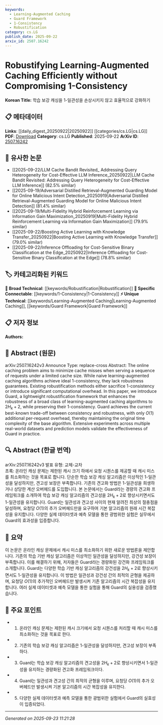 ```yaml
---
keywords:
  - Learning-Augmented Caching
  - Guard Framework
  - 1-Consistency
  - Robustification
category: cs.LG
publish_date: 2025-09-22
arxiv_id: 2507.16242
---
```


<!-- KEYWORD_LINKING_METADATA:
{
  "processed_timestamp": "2025-09-23T11:21:28.697409",
  "vocabulary_version": "1.0",
  "selected_keywords": [
    "Learning-Augmented Caching",
    "Guard Framework",
    "1-Consistency",
    "Robustification"
  ],
  "rejected_keywords": [],
  "similarity_scores": {
    "Learning-Augmented Caching": 0.78,
    "Guard Framework": 0.82,
    "1-Consistency": 0.7,
    "Robustification": 0.65
  },
  "extraction_method": "AI_prompt_based",
  "budget_applied": true,
  "candidates_json": {
    "candidates": [
      {
        "surface": "learning-augmented caching",
        "canonical": "Learning-Augmented Caching",
        "aliases": [
          "augmented caching"
        ],
        "category": "unique_technical",
        "rationale": "This concept is central to the paper and represents a novel approach in caching algorithms.",
        "novelty_score": 0.75,
        "connectivity_score": 0.65,
        "specificity_score": 0.85,
        "link_intent_score": 0.78
      },
      {
        "surface": "Guard",
        "canonical": "Guard Framework",
        "aliases": [
          "Guard robustification"
        ],
        "category": "unique_technical",
        "rationale": "Guard is the proposed framework in the paper, crucial for understanding the new methodology.",
        "novelty_score": 0.8,
        "connectivity_score": 0.7,
        "specificity_score": 0.9,
        "link_intent_score": 0.82
      },
      {
        "surface": "1-consistency",
        "canonical": "1-Consistency",
        "aliases": [
          "consistency level 1"
        ],
        "category": "specific_connectable",
        "rationale": "1-Consistency is a key performance metric in caching algorithms, relevant for linking to algorithmic performance discussions.",
        "novelty_score": 0.6,
        "connectivity_score": 0.75,
        "specificity_score": 0.7,
        "link_intent_score": 0.7
      },
      {
        "surface": "robustification",
        "canonical": "Robustification",
        "aliases": [
          "robustness enhancement"
        ],
        "category": "broad_technical",
        "rationale": "Robustification is a critical process in improving algorithm resilience, relevant across various technical domains.",
        "novelty_score": 0.5,
        "connectivity_score": 0.8,
        "specificity_score": 0.6,
        "link_intent_score": 0.65
      }
    ],
    "ban_list_suggestions": [
      "cache misses",
      "computational overhead"
    ]
  },
  "decisions": [
    {
      "candidate_surface": "learning-augmented caching",
      "resolved_canonical": "Learning-Augmented Caching",
      "decision": "linked",
      "scores": {
        "novelty": 0.75,
        "connectivity": 0.65,
        "specificity": 0.85,
        "link_intent": 0.78
      }
    },
    {
      "candidate_surface": "Guard",
      "resolved_canonical": "Guard Framework",
      "decision": "linked",
      "scores": {
        "novelty": 0.8,
        "connectivity": 0.7,
        "specificity": 0.9,
        "link_intent": 0.82
      }
    },
    {
      "candidate_surface": "1-consistency",
      "resolved_canonical": "1-Consistency",
      "decision": "linked",
      "scores": {
        "novelty": 0.6,
        "connectivity": 0.75,
        "specificity": 0.7,
        "link_intent": 0.7
      }
    },
    {
      "candidate_surface": "robustification",
      "resolved_canonical": "Robustification",
      "decision": "linked",
      "scores": {
        "novelty": 0.5,
        "connectivity": 0.8,
        "specificity": 0.6,
        "link_intent": 0.65
      }
    }
  ]
}
-->

# Robustifying Learning-Augmented Caching Efficiently without Compromising 1-Consistency

**Korean Title:** 학습 보강 캐싱을 1-일관성을 손상시키지 않고 효율적으로 강화하기

## 📋 메타데이터

**Links**: [[daily_digest_20250922|20250922]] [[categories/cs.LG|cs.LG]]
**PDF**: [Download](https://arxiv.org/pdf/2507.16242.pdf)
**Category**: cs.LG
**Published**: 2025-09-22
**ArXiv ID**: [2507.16242](https://arxiv.org/abs/2507.16242)

## 🔗 유사한 논문
- [[2025-09-22/LLM Cache Bandit Revisited_ Addressing Query Heterogeneity for Cost-Effective LLM Inference_20250922|LLM Cache Bandit Revisited: Addressing Query Heterogeneity for Cost-Effective LLM Inference]] (82.5% similar)
- [[2025-09-19/Adversarial Distilled Retrieval-Augmented Guarding Model for Online Malicious Intent Detection_20250919|Adversarial Distilled Retrieval-Augmented Guarding Model for Online Malicious Intent Detection]] (81.4% similar)
- [[2025-09-19/Multi-Fidelity Hybrid Reinforcement Learning via Information Gain Maximization_20250919|Multi-Fidelity Hybrid Reinforcement Learning via Information Gain Maximization]] (79.9% similar)
- [[2025-09-22/Boosting Active Learning with Knowledge Transfer_20250922|Boosting Active Learning with Knowledge Transfer]] (79.0% similar)
- [[2025-09-22/Inference Offloading for Cost-Sensitive Binary Classification at the Edge_20250922|Inference Offloading for Cost-Sensitive Binary Classification at the Edge]] (78.8% similar)

## 🏷️ 카테고리화된 키워드
**🧠 Broad Technical**: [[keywords/Robustification|Robustification]]
**🔗 Specific Connectable**: [[keywords/1-Consistency|1-Consistency]]
**⚡ Unique Technical**: [[keywords/Learning-Augmented Caching|Learning-Augmented Caching]], [[keywords/Guard Framework|Guard Framework]]

## 📋 저자 정보

**Authors:** 

## 📄 Abstract (원문)

arXiv:2507.16242v3 Announce Type: replace-cross 
Abstract: The online caching problem aims to minimize cache misses when serving a sequence of requests under a limited cache size. While naive learning-augmented caching algorithms achieve ideal $1$-consistency, they lack robustness guarantees. Existing robustification methods either sacrifice $1$-consistency or introduce significant computational overhead. In this paper, we introduce Guard, a lightweight robustification framework that enhances the robustness of a broad class of learning-augmented caching algorithms to $2H_k + 2$, while preserving their $1$-consistency. Guard achieves the current best-known trade-off between consistency and robustness, with only $O(1)$ additional per-request overhead, thereby maintaining the original time complexity of the base algorithm. Extensive experiments across multiple real-world datasets and prediction models validate the effectiveness of Guard in practice.

## 🔍 Abstract (한글 번역)

arXiv:2507.16242v3 발표 유형: 교체-교차  
초록: 온라인 캐싱 문제는 제한된 캐시 크기 하에서 요청 시퀀스를 제공할 때 캐시 미스를 최소화하는 것을 목표로 합니다. 단순한 학습 보강 캐싱 알고리즘은 이상적인 $1$-일관성을 달성하지만, 견고성 보장은 부족합니다. 기존의 견고화 방법은 $1$-일관성을 희생하거나 상당한 계산 오버헤드를 도입합니다. 본 논문에서는 Guard라는 경량의 견고화 프레임워크를 소개하여 학습 보강 캐싱 알고리즘의 견고성을 $2H_k + 2$로 향상시키면서도 $1$-일관성을 유지합니다. Guard는 일관성과 견고성 사이의 현재 알려진 최상의 절충점을 달성하며, 요청당 $O(1)$의 추가 오버헤드만을 요구하여 기본 알고리즘의 원래 시간 복잡성을 유지합니다. 다양한 실제 데이터셋과 예측 모델을 통한 광범위한 실험은 실무에서 Guard의 효과성을 입증합니다.

## 📝 요약

이 논문은 온라인 캐싱 문제에서 캐시 미스를 최소화하기 위한 새로운 방법론을 제안합니다. 기존의 학습 기반 캐싱 알고리즘은 이상적인 일관성을 달성하지만, 강건성 보장이 부족합니다. 이를 해결하기 위해, 저자들은 Guard라는 경량화된 강건화 프레임워크를 소개합니다. Guard는 다양한 학습 기반 캐싱 알고리즘의 강건성을 $2H_k + 2$로 향상시키면서도 $1$-일관성을 유지합니다. 이 방법은 일관성과 강건성 간의 최적의 균형을 제공하며, 요청당 $O(1)$의 추가적인 오버헤드만 발생시켜 기존 알고리즘의 시간 복잡성을 유지합니다. 여러 실제 데이터셋과 예측 모델을 통한 실험을 통해 Guard의 실용성을 검증했습니다.

## 🎯 주요 포인트

- 1. 온라인 캐싱 문제는 제한된 캐시 크기에서 요청 시퀀스를 처리할 때 캐시 미스를 최소화하는 것을 목표로 한다.
- 2. 기존의 학습 보강 캐싱 알고리즘은 $1$-일관성을 달성하지만, 견고성 보장이 부족하다.
- 3. Guard는 학습 보강 캐싱 알고리즘의 견고성을 $2H_k + 2$로 향상시키면서 $1$-일관성을 유지하는 경량화된 견고화 프레임워크이다.
- 4. Guard는 일관성과 견고성 간의 최적의 균형을 이루며, 요청당 $O(1)$의 추가 오버헤드만 발생시켜 기본 알고리즘의 시간 복잡성을 유지한다.
- 5. 다양한 실제 데이터셋과 예측 모델을 통한 광범위한 실험에서 Guard의 실효성이 입증되었다.


---

*Generated on 2025-09-23 11:21:28*